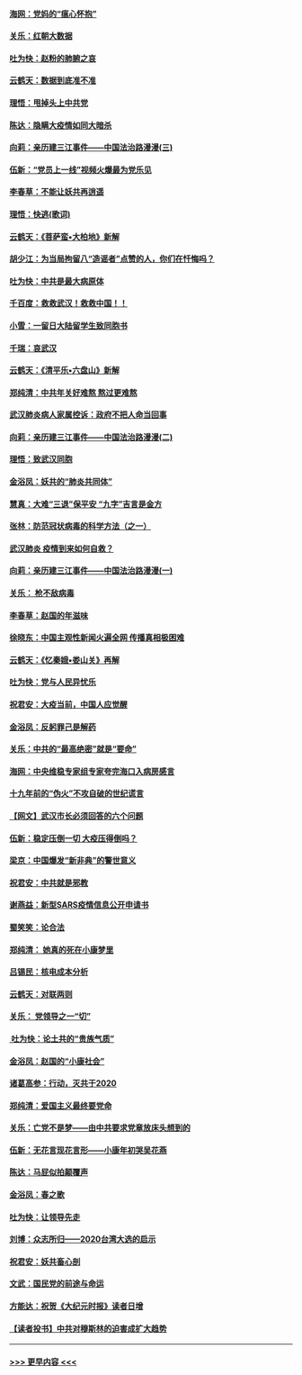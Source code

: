 #### [海网：党妈的“瘟心怀抱”](../pages/nsc993/n11840740.md?t=02031933) 
#### [关乐：红朝大数据](../pages/nsc993/n11840675.md?t=02031933) 
#### [吐为快：赵粉的肺腑之哀](../pages/nsc993/n11840618.md?t=02031933) 
#### [云鹤天：数据到底准不准](../pages/nsc993/n11840325.md?t=02031933) 
#### [理悟：甩掉头上中共党](../pages/nsc993/n11838826.md?t=02031933) 
#### [陈达：隐瞒大疫情如同大暗杀](../pages/nsc993/n11838771.md?t=02031933) 
#### [向莉：亲历建三江事件——中国法治路漫漫(三)](../pages/nsc993/n11831825.md?t=02031933) 
#### [伍新：“党员上一线”视频火爆最为党乐见](../pages/nsc993/n11838200.md?t=02031933) 
#### [李春草：不能让妖共再逍遥](../pages/nsc993/n11838102.md?t=02031933) 
#### [理悟：快逃(歌词)](../pages/nsc993/n11838083.md?t=02031933) 
#### [云鹤天：《菩萨蛮▪大柏地》新解](../pages/nsc993/n11838059.md?t=02031933) 
#### [胡少江：为当局拘留八“造谣者”点赞的人，你们在忏悔吗？](../pages/nsc993/n11836801.md?t=02031933) 
#### [吐为快：中共是最大病原体](../pages/nsc993/n11836748.md?t=02031933) 
#### [千百度：救救武汉！救救中国！！](../pages/nsc993/n11836145.md?t=02031933) 
#### [小雪：一留日大陆留学生致同胞书](../pages/nsc993/n11834624.md?t=02031933) 
#### [千瑞：哀武汉](../pages/nsc993/n11833647.md?t=02031933) 
#### [云鹤天：《清平乐▪六盘山》新解](../pages/nsc993/n11833611.md?t=02031933) 
#### [郑纯清：中共年关好难熬 熬过更难熬](../pages/nsc993/n11833489.md?t=02031933) 
#### [武汉肺炎病人家属控诉：政府不把人命当回事](../pages/nsc993/n11833205.md?t=02031933) 
#### [向莉：亲历建三江事件——中国法治路漫漫(二)](../pages/nsc993/n11829102.md?t=02031933) 
#### [理悟：致武汉同胞](../pages/nsc993/n11831522.md?t=02031933) 
#### [金浴凤：妖共的“肺炎共同体”](../pages/nsc993/n11829448.md?t=02031933) 
#### [慧真：大难“三退”保平安 “九字”吉言是金方](../pages/nsc993/n11829501.md?t=02031933) 
#### [张林：防范冠状病毒的科学方法（之一）](../pages/nsc993/n11828618.md?t=02031933) 
#### [武汉肺炎 疫情到来如何自救？](../pages/nsc993/n11827632.md?t=02031933) 
#### [向莉：亲历建三江事件——中国法治路漫漫(一)](../pages/nsc993/n11827190.md?t=02031933) 
#### [关乐： 枪不敌病毒](../pages/nsc993/n11826746.md?t=02031933) 
#### [李春草：赵国的年滋味](../pages/nsc993/n11826321.md?t=02031933) 
#### [徐晓东：中国主观性新闻火遍全网 传播真相极困难](../pages/nsc993/n11826508.md?t=02031933) 
#### [云鹤天：《忆秦娥▪娄山关》再解](../pages/nsc993/n11824682.md?t=02031933) 
#### [吐为快：党与人民异忧乐](../pages/nsc993/n11824660.md?t=02031933) 
#### [祝君安：大疫当前，中国人应觉醒](../pages/nsc993/n11821946.md?t=02031933) 
#### [金浴凤：反躬罪己是解药](../pages/nsc993/n11820280.md?t=02031933) 
#### [关乐：中共的“最高绝密”就是“要命”](../pages/nsc993/n11816946.md?t=02031933) 
#### [海网：中央维稳专家组专家夸完海口入病房感言](../pages/nsc993/n11815138.md?t=02031933) 
#### [十九年前的“伪火”不攻自破的世纪谎言](../pages/nsc993/n11813238.md?t=02031933) 
#### [【网文】武汉市长必须回答的六个问题](../pages/nsc993/n11813848.md?t=02031933) 
#### [伍新：稳定压倒一切 大疫压得倒吗？](../pages/nsc993/n11812634.md?t=02031933) 
#### [梁京：中国爆发“新非典”的警世意义](../pages/nsc993/n11812554.md?t=02031933) 
#### [祝君安：中共就是邪教](../pages/nsc993/n11812431.md?t=02031933) 
#### [谢燕益：新型SARS疫情信息公开申请书](../pages/nsc993/n11808840.md?t=02031933) 
#### [蜀笑笑：论合法](../pages/nsc993/n11808064.md?t=02031933) 
#### [郑纯清： 她真的死在小康梦里](../pages/nsc993/n11806623.md?t=02031933) 
#### [吕锡民：核电成本分析](../pages/nsc993/n11806284.md?t=02031933) 
#### [云鹤天：对联两则](../pages/nsc993/n11805957.md?t=02031933) 
#### [关乐： 党领导之一“切”](../pages/nsc993/n11804505.md?t=02031933) 
#### [ 吐为快：论土共的“贵族气质”](../pages/nsc993/n11804490.md?t=02031933) 
#### [金浴凤：赵国的“小康社会”](../pages/nsc993/n11804452.md?t=02031933) 
#### [诸葛高参：行动，灭共于2020](../pages/nsc993/n11804120.md?t=02031933) 
#### [郑纯清：爱国主义最终要党命](../pages/nsc993/n11802197.md?t=02031933) 
#### [关乐：亡党不是梦——由中共要求党章放床头想到的](../pages/nsc993/n11802156.md?t=02031933) 
#### [伍新：无花言现花言形——小康年初哭吴花燕](../pages/nsc993/n11800044.md?t=02031933) 
#### [陈达：马屁似拍颠覆声](../pages/nsc993/n11800010.md?t=02031933) 
#### [金浴凤：春之歌](../pages/nsc993/n11797687.md?t=02031933) 
#### [吐为快：让领导先走](../pages/nsc993/n11797512.md?t=02031933) 
#### [刘博：众志所归——2020台湾大选的启示](../pages/nsc993/n11796878.md?t=02031933) 
#### [祝君安：妖共畜心剖](../pages/nsc993/n11794273.md?t=02031933) 
#### [文武：国民党的前途与命运](../pages/nsc993/n11794198.md?t=02031933) 
#### [方能达：祝贺《大纪元时报》读者日增](../pages/nsc993/n11793807.md?t=02031933) 
#### [【读者投书】中共对穆斯林的迫害成扩大趋势](../pages/nsc993/n11791371.md?t=02031933) 

----
#### [ >>> 更早内容 <<< ](../indexes/nsc993-earlier.md)
